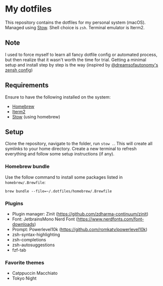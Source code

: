# My dotfiles
This repository contains the dotfiles for my personal system (macOS). Managed using [Stow](http://www.gnu.org/software/stow/). Shell choice is `zsh`. Terminal emulator is Iterm2.

## Note
I used to force myself to learn all fancy dotfile config or automated process, but then realize that it wasn't worth the time for trial. Getting a minimal setup and install step by step is the way (inspired by [@dreamsofautonomy's zensh config](https://www.youtube.com/watch?v=ud7YxC33Z3w&t=237s))

## Requirements
Ensure to have the following installed on the system:
- [Homebrew](https://brew.sh/)
- [Iterm2](https://iterm2.com)
- [Stow](http://www.gnu.org/software/stow/) (using homebrew)

## Setup
Clone the repository, navigate to the folder, run `stow .`. This will create all symlinks to your home directory. Create a new terminal to refresh everything and follow some setup instructions (if any).

### Homebrew bundle
Use the follow command to install some packages listed in `homebrew/.Brewfile`:
```
brew bundle --file=~/.dotfiles/homebrew/.Brewfile
```

### Plugins
- Plugin manager: Zinit (https://github.com/zdharma-continuum/zinit)
- Font: JetbrainsMono Nerd Font (https://www.nerdfonts.com/font-downloads)
- Prompt: Powerlevel10k (https://github.com/romkatv/powerlevel10k)
- zsh-syntax-highlighting
- zsh-completions
- zsh-autosuggestions
- fzf-tab

### Favorite themes
- Catppuccin Macchiato
- Tokyo Night
